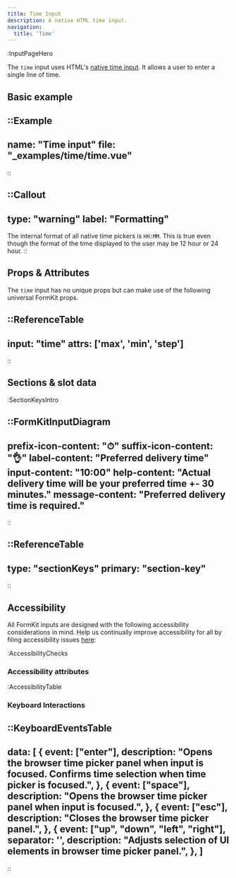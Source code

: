 ```yaml
---
title: Time Input
description: A native HTML time input.
navigation:
  title: 'Time'
---
```


:InputPageHero

The `time` input uses HTML's [native time input](https://developer.mozilla.org/en-US/docs/Web/HTML/Element/input/time). It allows a user to enter a single line of time.

## Basic example

::Example
---
name: "Time input"
file: "_examples/time/time.vue"
---
::

::Callout
---
type: "warning"
label: "Formatting"
---
The internal format of all native time pickers is <code>HH:MM</code>. This is true even though the format of the time displayed to the user may be 12 hour or 24 hour.
::

## Props & Attributes

The `time` input has no unique props but can make use of the following universal
FormKit props.

::ReferenceTable
---
input: "time" 
attrs: ['max', 'min', 'step']
---
::


## Sections & slot data

:SectionKeysIntro

::FormKitInputDiagram
---
prefix-icon-content: "⏱"
suffix-icon-content: "👌"
label-content: "Preferred delivery time"
input-content: "10:00"
help-content: "Actual delivery time will be your preferred time +- 30 minutes."
message-content: "Preferred delivery time is required."
---
::

::ReferenceTable
---
type: "sectionKeys"
primary: "section-key"
---
::

## Accessibility

All FormKit inputs are designed with the following accessibility considerations in mind. Help us continually improve accessibility for all by filing accessibility issues [here](https://github.com/formkit/formkit/issues/new?assignees=&labels=%F0%9F%90%9B+bug-report%2C%E2%9B%91+Needs+triage&projects=&template=bug-report.yml): 

:AccessibilityChecks

### Accessibility attributes

:AccessibilityTable

### Keyboard Interactions

::KeyboardEventsTable
---
data: [
  {
    event: ["enter"],
    description: "Opens the browser time picker panel when input is focused. Confirms time selection when time picker is focused.",
  },
  {
    event: ["space"],
    description: "Opens the browser time picker panel when input is focused.",
  },
  {
    event: ["esc"],
    description: "Closes the browser time picker panel.",
  },
  {
    event: ["up", "down", "left", "right"],
    separator: '',
    description: "Adjusts selection of UI elements in browser time picker panel.",
  },
]
---
::